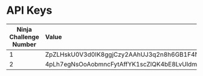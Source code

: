 # API Keys



| Ninja Challenge Number  | Value                                                     | 
| ------------------------|:----------------------------------------------------------| 
| 1                       | ZpZLHskU0V3d0IK8ggjCzy2AAhUJ3q2n8h6GB1F4NaCa06N7ONADJQ==  | 
| 2                       | 4pLh7egNsOoAobmncFytAffYK1scZlQK4bE8LvUldmAyY0CGEyo/CQ==  | 
